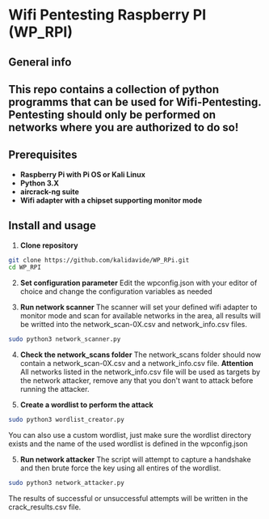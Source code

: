 # Wifi Pentesting Raspberry PI (WP_RPI)

## General info

This repo contains a collection of python programms that can be used for Wifi-Pentesting. 
Pentesting should only be performed on networks where you are authorized to do so!
---

## Prerequisites

- **Raspberry Pi with Pi OS or Kali Linux**
- **Python 3.X**
- **aircrack-ng suite**
- **Wifi adapter with a chipset supporting monitor mode**

## Install and usage

1. **Clone repository**
```bash
git clone https://github.com/kalidavide/WP_RPi.git
cd WP_RPI
```

2. **Set configuration parameter**
   Edit the wpconfig.json with your editor of choice and change the configuration variables as needed
   
3.  **Run network scanner**
The scanner will set your defined wifi adapter to monitor mode and scan for available networks in the area, all results will be writted into the network_scan-0X.csv and network_info.csv files.
```bash
sudo python3 network_scanner.py
```

   
4.  **Check the network_scans folder**
The network_scans folder should now contain a network_scan-0X.csv and a network_info.csv file. 
**Attention**
All networks listed in the network_info.csv file will be used as targets by the network attacker, remove any that you don't want to attack before running the attacker.

4.  **Create a wordlist to perform the attack**
```bash
sudo python3 wordlist_creator.py
```
You can also use a custom wordlist, just make sure the wordlist directory exists and the name of the used wordlist is defined in the wpconfig.json
   
5.  **Run network attacker**
The script will attempt to capture a handshake and then brute force the key using all entires of the wordlist. 
```bash
sudo python3 network_attacker.py
```
The results of successful or unsuccessful attempts will be written in the crack_results.csv file.






